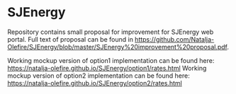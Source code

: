 # SJEnergy
Repository contains small proposal for improvement for SJEnergy web portal. 
Full text of proposal can be found in https://github.com/Natalja-Olefire/SJEnergy/blob/master/SJEnergy%20improvement%20proposal.pdf.

Working mockup version of option1 implementation can be found here: https://natalja-olefire.github.io/SJEnergy/option1/rates.html
Working mockup version of option2 implementation can be found here: https://natalja-olefire.github.io/SJEnergy/option2/rates.html
